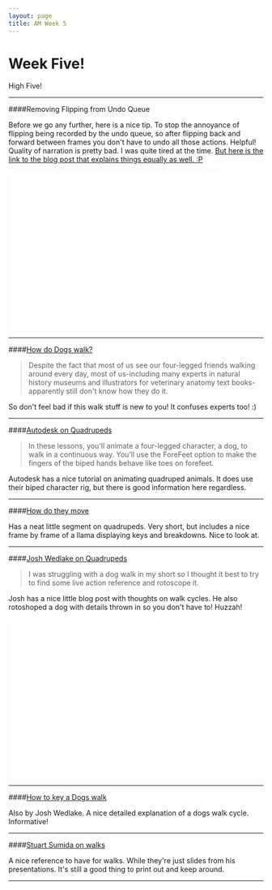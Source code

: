 ```yaml
---
layout: page
title: AM Week 5
---
```


# Week Five!

High Five!

----

####Removing Flipping from Undo Queue

Before we go any further, here is a nice tip. To stop the annoyance of flipping being recorded by the undo queue, so after flipping back and forward between frames you don't have to undo all those actions. Helpful!
Quality of narration is pretty bad. I was quite tired at the time. [But here is the link to the blog post that explains things equally as well. :P](http://www.ricardoayasta.com/2012/02/stop-undo-ing-scrub-time-slider-in-maya.html?m=0)

<div class="js-video [vimeo, widescreen]"><iframe width="420" height="315" src="//www.youtube-nocookie.com/embed/ExM5RYwQVM0?rel=0" frameborder="0" allowfullscreen></iframe></div>

----

####[How do Dogs walk?](http://www.sciencedaily.com/releases/2009/01/090126121348.htm)

>Despite the fact that most of us see our four-legged friends walking around every day, most of us-including many experts in natural history museums and illustrators for veterinary anatomy text books-apparently still don't know how they do it.

So don't feel bad if this walk stuff is new to you! It confuses experts too! :)

----

####[Autodesk on Quadrupeds](http://docs.autodesk.com/3DSMAX/12/ENU/3ds%20Max%202010%20Tutorials/files/WSf742dab04106313311b7d0e3112a19e3350-7fe1.htm)

>In these lessons, you'll animate a four-legged character, a dog, to walk in a continuous way. You’ll use the ForeFeet option to make the fingers of the biped hands behave like toes on forefeet.

Autodesk has a nice tutorial on animating quadruped animals. It does use their biped character rig, but there is good information here regardless.

----


####[How do they move](http://howdotheymove.weebly.com/quadruped-walk-cycles.html)

Has a neat little segment on quadrupeds. Very short, but includes a nice frame by frame of a llama displaying keys and breakdowns. Nice to look at.

----

####[Josh Wedlake on Quadrupeds](http://linetestjournals.blogspot.com/2011/07/dog-slow-walk-animation-reference.html)

>I was struggling with a dog walk in my short so I thought it best to try to find some live action reference and rotoscope it.

Josh has a nice little blog post with thoughts on walk cycles. He also rotoshoped a dog with details thrown in so you don't have to! Huzzah!

<div class="js-video [vimeo, widescreen]"><iframe width="420" height="315" src="//www.youtube-nocookie.com/embed/-mXzH7nATps?rel=0" frameborder="0" allowfullscreen></iframe></div>

----

####[How to key a Dogs walk](http://linetestjournals.blogspot.com/2011/09/how-to-key-dogs-walk-animation-notes.html)

Also by Josh Wedlake. A nice detailed explanation of a dogs walk cycle. Informative!

----

####[Stuart Sumida on walks](http://www.stuartsumida.com/ANIMATION/LocomotionImages.pdf)

A nice reference to have for walks. While they're just slides from his presentations. It's still a good thing to print out and keep around.

----